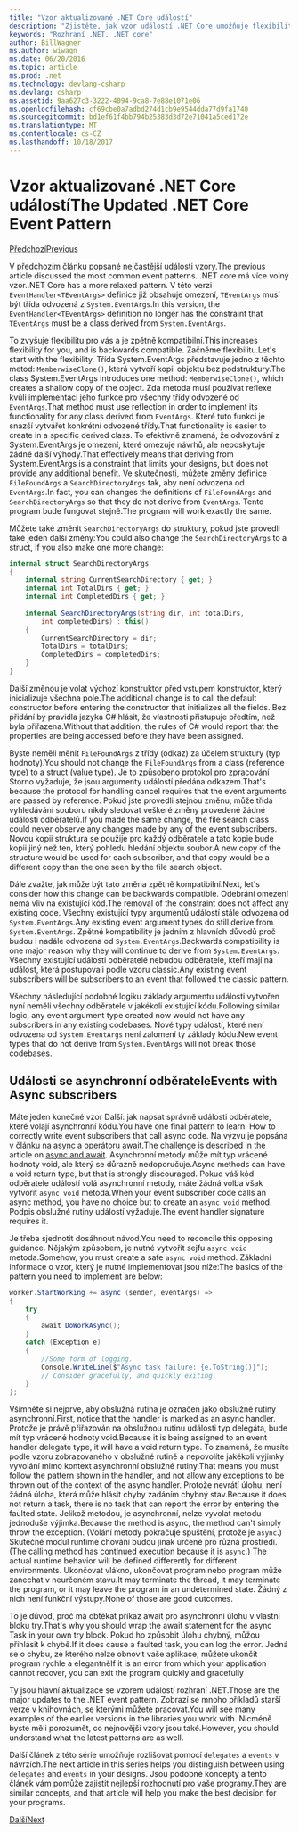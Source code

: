 ```yaml
---
title: "Vzor aktualizované .NET Core událostí"
description: "Zjistěte, jak vzor událostí .NET Core umožňuje flexibilitu s zpětné kompatibility a jak implementovat zpracování událostí bezpečné s async odběratele."
keywords: "Rozhraní .NET, .NET core"
author: BillWagner
ms.author: wiwagn
ms.date: 06/20/2016
ms.topic: article
ms.prod: .net
ms.technology: devlang-csharp
ms.devlang: csharp
ms.assetid: 9aa627c3-3222-4094-9ca8-7e88e1071e06
ms.openlocfilehash: cf69cbe0a7adbd274d1cb9e9544dda77d9fa1740
ms.sourcegitcommit: bd1ef61f4bb794b25383d3d72e71041a5ced172e
ms.translationtype: MT
ms.contentlocale: cs-CZ
ms.lasthandoff: 10/18/2017
---
```

# <a name="the-updated-net-core-event-pattern"></a><span data-ttu-id="97b17-104">Vzor aktualizované .NET Core událostí</span><span class="sxs-lookup"><span data-stu-id="97b17-104">The Updated .NET Core Event Pattern</span></span>

[<span data-ttu-id="97b17-105">Předchozí</span><span class="sxs-lookup"><span data-stu-id="97b17-105">Previous</span></span>](event-pattern.md)

<span data-ttu-id="97b17-106">V předchozím článku popsané nejčastější události vzory.</span><span class="sxs-lookup"><span data-stu-id="97b17-106">The previous article discussed the most common event patterns.</span></span> <span data-ttu-id="97b17-107">.NET core má více volný vzor.</span><span class="sxs-lookup"><span data-stu-id="97b17-107">.NET Core has a more relaxed pattern.</span></span> <span data-ttu-id="97b17-108">V této verzi `EventHandler<TEventArgs>` definice již obsahuje omezení, `TEventArgs` musí být třída odvozená z `System.EventArgs`.</span><span class="sxs-lookup"><span data-stu-id="97b17-108">In this version, the `EventHandler<TEventArgs>` definition no longer has the constraint that `TEventArgs` must be a class derived from `System.EventArgs`.</span></span>

<span data-ttu-id="97b17-109">To zvyšuje flexibilitu pro vás a je zpětně kompatibilní.</span><span class="sxs-lookup"><span data-stu-id="97b17-109">This increases flexibility for you, and is backwards compatible.</span></span> <span data-ttu-id="97b17-110">Začněme flexibilitu.</span><span class="sxs-lookup"><span data-stu-id="97b17-110">Let's start with the flexibility.</span></span> <span data-ttu-id="97b17-111">Třída System.EventArgs představuje jedno z těchto metod: `MemberwiseClone()`, která vytvoří kopii objektu bez podstruktury.</span><span class="sxs-lookup"><span data-stu-id="97b17-111">The class System.EventArgs introduces one method: `MemberwiseClone()`, which creates a shallow copy of the object.</span></span>
<span data-ttu-id="97b17-112">Zda metoda musí používat reflexe kvůli implementaci jeho funkce pro všechny třídy odvozené od `EventArgs`.</span><span class="sxs-lookup"><span data-stu-id="97b17-112">That method must use reflection in order to implement its functionality for any class derived from `EventArgs`.</span></span> <span data-ttu-id="97b17-113">Které tuto funkci je snazší vytvářet konkrétní odvozené třídy.</span><span class="sxs-lookup"><span data-stu-id="97b17-113">That functionality is easier to create in a specific derived class.</span></span> <span data-ttu-id="97b17-114">To efektivně znamená, že odvozování z System.EventArgs je omezení, které omezuje návrhů, ale neposkytuje žádné další výhody.</span><span class="sxs-lookup"><span data-stu-id="97b17-114">That effectively means that deriving from System.EventArgs is a constraint that limits your designs, but does not provide any additional benefit.</span></span>
<span data-ttu-id="97b17-115">Ve skutečnosti, můžete změny definice `FileFoundArgs` a `SearchDirectoryArgs` tak, aby není odvozena od `EventArgs`.</span><span class="sxs-lookup"><span data-stu-id="97b17-115">In fact, you can changes the definitions of `FileFoundArgs` and `SearchDirectoryArgs` so that they do not derive from `EventArgs`.</span></span>
<span data-ttu-id="97b17-116">Tento program bude fungovat stejně.</span><span class="sxs-lookup"><span data-stu-id="97b17-116">The program will work exactly the same.</span></span>

<span data-ttu-id="97b17-117">Můžete také změnit `SearchDirectoryArgs` do struktury, pokud jste provedli také jeden další změny:</span><span class="sxs-lookup"><span data-stu-id="97b17-117">You could also change the `SearchDirectoryArgs` to a struct, if you also make one more change:</span></span>

```csharp  
internal struct SearchDirectoryArgs  
{  
    internal string CurrentSearchDirectory { get; }  
    internal int TotalDirs { get; }  
    internal int CompletedDirs { get; }  
    
    internal SearchDirectoryArgs(string dir, int totalDirs, 
        int completedDirs) : this()  
    {  
        CurrentSearchDirectory = dir;  
        TotalDirs = totalDirs;  
        CompletedDirs = completedDirs;  
    }  
}  
```   

<span data-ttu-id="97b17-118">Další změnou je volat výchozí konstruktor před vstupem konstruktor, který inicializuje všechna pole.</span><span class="sxs-lookup"><span data-stu-id="97b17-118">The additional change is to call the default constructor before entering the constructor that initializes all the fields.</span></span> <span data-ttu-id="97b17-119">Bez přidání by pravidla jazyka C# hlásit, že vlastnosti přistupuje předtím, než byla přiřazena.</span><span class="sxs-lookup"><span data-stu-id="97b17-119">Without that addition, the rules of C# would report that the properties are being accessed before they have been assigned.</span></span>

<span data-ttu-id="97b17-120">Byste neměli měnit `FileFoundArgs` z třídy (odkaz) za účelem struktury (typ hodnoty).</span><span class="sxs-lookup"><span data-stu-id="97b17-120">You should not change the `FileFoundArgs` from a class (reference type) to a struct (value type).</span></span> <span data-ttu-id="97b17-121">Je to způsobeno protokol pro zpracování Storno vyžaduje, že jsou argumenty událostí předána odkazem.</span><span class="sxs-lookup"><span data-stu-id="97b17-121">That's because the protocol for handling cancel requires that the event arguments are passed by reference.</span></span> <span data-ttu-id="97b17-122">Pokud jste provedli stejnou změnu, může třída vyhledávání souboru nikdy sledovat veškeré změny provedené žádné události odběratelů.</span><span class="sxs-lookup"><span data-stu-id="97b17-122">If you made the same change, the file search class could never observe any changes made by any of the event subscribers.</span></span> <span data-ttu-id="97b17-123">Novou kopii struktura se použije pro každý odběratele a tato kopie bude kopii jiný než ten, který pohledu hledání objektu soubor.</span><span class="sxs-lookup"><span data-stu-id="97b17-123">A new copy of the structure would be used for each subscriber, and that copy would be a different copy than the one seen by the file search object.</span></span>

<span data-ttu-id="97b17-124">Dále zvažte, jak může být tato změna zpětně kompatibilní.</span><span class="sxs-lookup"><span data-stu-id="97b17-124">Next, let's consider how this change can be backwards compatible.</span></span>
<span data-ttu-id="97b17-125">Odebrání omezení nemá vliv na existující kód.</span><span class="sxs-lookup"><span data-stu-id="97b17-125">The removal of the constraint does not affect any existing code.</span></span> <span data-ttu-id="97b17-126">Všechny existující typy argumentů událostí stále odvozena od `System.EventArgs`.</span><span class="sxs-lookup"><span data-stu-id="97b17-126">Any existing event argument types do still derive from `System.EventArgs`.</span></span>
<span data-ttu-id="97b17-127">Zpětné kompatibility je jedním z hlavních důvodů proč budou i nadále odvozena od `System.EventArgs`.</span><span class="sxs-lookup"><span data-stu-id="97b17-127">Backwards compatibility is one major reason why they will continue to derive from `System.EventArgs`.</span></span> <span data-ttu-id="97b17-128">Všechny existující události odběratelé nebudou odběratele, kteří mají na událost, která postupovali podle vzoru classic.</span><span class="sxs-lookup"><span data-stu-id="97b17-128">Any existing event subscribers will be subscribers to an event that followed the classic pattern.</span></span>

<span data-ttu-id="97b17-129">Všechny následující podobné logiku základy argumentu události vytvořen nyní neměli všechny odběratele v jakékoli existující kódu.</span><span class="sxs-lookup"><span data-stu-id="97b17-129">Following similar logic, any event argument type created now would not have any subscribers in any existing codebases.</span></span> <span data-ttu-id="97b17-130">Nové typy událostí, které není odvozena od `System.EventArgs` není zalomení ty základy kódu.</span><span class="sxs-lookup"><span data-stu-id="97b17-130">New event types that do not derive from `System.EventArgs` will not break those codebases.</span></span>

## <a name="events-with-async-subscribers"></a><span data-ttu-id="97b17-131">Události se asynchronní odběratele</span><span class="sxs-lookup"><span data-stu-id="97b17-131">Events with Async subscribers</span></span>

<span data-ttu-id="97b17-132">Máte jeden konečné vzor Další: jak napsat správně události odběratele, které volají asynchronní kódu.</span><span class="sxs-lookup"><span data-stu-id="97b17-132">You have one final pattern to learn: How to correctly write event subscribers that call async code.</span></span> <span data-ttu-id="97b17-133">Na výzvu je popsána v článku na [async a operátoru await](async.md).</span><span class="sxs-lookup"><span data-stu-id="97b17-133">The challenge is described in the article on [async and await](async.md).</span></span> <span data-ttu-id="97b17-134">Asynchronní metody může mít typ vrácené hodnoty void, ale který se důrazně nedoporučuje.</span><span class="sxs-lookup"><span data-stu-id="97b17-134">Async methods can have a void return type, but that is strongly discouraged.</span></span> <span data-ttu-id="97b17-135">Pokud váš kód odběratele událostí volá asynchronní metody, máte žádná volba však vytvořit `async void` metoda.</span><span class="sxs-lookup"><span data-stu-id="97b17-135">When your event subscriber code calls an async method, you have no choice but to create an `async void` method.</span></span> <span data-ttu-id="97b17-136">Podpis obslužné rutiny událostí vyžaduje.</span><span class="sxs-lookup"><span data-stu-id="97b17-136">The event handler signature requires it.</span></span>

<span data-ttu-id="97b17-137">Je třeba sjednotit dosáhnout návod.</span><span class="sxs-lookup"><span data-stu-id="97b17-137">You need to reconcile this opposing guidance.</span></span> <span data-ttu-id="97b17-138">Nějakým způsobem, je nutné vytvořit sejfu `async void` metoda.</span><span class="sxs-lookup"><span data-stu-id="97b17-138">Somehow, you must create a safe `async void` method.</span></span> <span data-ttu-id="97b17-139">Základní informace o vzor, který je nutné implementovat jsou níže:</span><span class="sxs-lookup"><span data-stu-id="97b17-139">The basics of the pattern you need to implement are below:</span></span>

```csharp
worker.StartWorking += async (sender, eventArgs) =>
{
    try 
    {
        await DoWorkAsync();
    }
    catch (Exception e)
    {
        //Some form of logging.
        Console.WriteLine($"Async task failure: {e.ToString()}");
        // Consider gracefully, and quickly exiting.
    }
};
```

<span data-ttu-id="97b17-140">Všimněte si nejprve, aby obslužná rutina je označen jako obslužné rutiny asynchronní.</span><span class="sxs-lookup"><span data-stu-id="97b17-140">First, notice that the handler is marked as an async handler.</span></span> <span data-ttu-id="97b17-141">Protože je právě přiřazován na obslužnou rutinu události typ delegáta, bude mít typ vrácené hodnoty void.</span><span class="sxs-lookup"><span data-stu-id="97b17-141">Because it is being assigned to an event handler delegate type, it will have a void return type.</span></span> <span data-ttu-id="97b17-142">To znamená, že musíte podle vzoru zobrazovaného v obslužné rutině a nepovolíte jakékoli výjimky vyvolání mimo kontext asynchronní obslužné rutiny.</span><span class="sxs-lookup"><span data-stu-id="97b17-142">That means you must follow the pattern shown in the handler, and not allow any exceptions to be thrown out of the context of the async handler.</span></span> <span data-ttu-id="97b17-143">Protože nevrátí úlohu, není žádná úloha, která může hlásit chyby zadáním chybný stav.</span><span class="sxs-lookup"><span data-stu-id="97b17-143">Because it does not return a task, there is no task that can report the error by entering the faulted state.</span></span> <span data-ttu-id="97b17-144">Jelikož metodou, je asynchronní, nelze vyvolat metodu jednoduše výjimka.</span><span class="sxs-lookup"><span data-stu-id="97b17-144">Because the method is async, the method can't simply throw the exception.</span></span> <span data-ttu-id="97b17-145">(Volání metody pokračuje spuštění, protože je `async`.) Skutečné modul runtime chování budou jinak určené pro různá prostředí.</span><span class="sxs-lookup"><span data-stu-id="97b17-145">(The calling method has continued execution because it is `async`.) The actual runtime behavior will be defined differently for different environments.</span></span> <span data-ttu-id="97b17-146">Ukončovat vlákno, ukončovat program nebo program může zanechat v neurčeném stavu.</span><span class="sxs-lookup"><span data-stu-id="97b17-146">It may terminate the thread, it may terminate the program, or it may leave the program in an undetermined state.</span></span> <span data-ttu-id="97b17-147">Žádný z nich není funkční výstupy.</span><span class="sxs-lookup"><span data-stu-id="97b17-147">None of those are good outcomes.</span></span>

<span data-ttu-id="97b17-148">To je důvod, proč má obtékat příkaz await pro asynchronní úlohu v vlastní bloku try.</span><span class="sxs-lookup"><span data-stu-id="97b17-148">That's why you should wrap the await statement for the async Task in your own try block.</span></span> <span data-ttu-id="97b17-149">Pokud ho způsobit úlohu chybný, můžou přihlásit k chybě.</span><span class="sxs-lookup"><span data-stu-id="97b17-149">If it does cause a faulted task, you can log the error.</span></span> <span data-ttu-id="97b17-150">Jedná se o chybu, ze kterého nelze obnovit vaše aplikace, můžete ukončit program rychle a elegantně</span><span class="sxs-lookup"><span data-stu-id="97b17-150">If it is an error from which your application cannot recover, you can exit the program quickly and gracefully</span></span>

<span data-ttu-id="97b17-151">Ty jsou hlavní aktualizace se vzorem událostí rozhraní .NET.</span><span class="sxs-lookup"><span data-stu-id="97b17-151">Those are the major updates to the .NET event pattern.</span></span> <span data-ttu-id="97b17-152">Zobrazí se mnoho příkladů starší verze v knihovnách, se kterými můžete pracovat.</span><span class="sxs-lookup"><span data-stu-id="97b17-152">You will see many examples of the earlier versions in the libraries you work with.</span></span> <span data-ttu-id="97b17-153">Nicméně byste měli porozumět, co nejnovější vzory jsou také.</span><span class="sxs-lookup"><span data-stu-id="97b17-153">However, you should understand what the latest patterns are as well.</span></span>

<span data-ttu-id="97b17-154">Další článek z této série umožňuje rozlišovat pomocí `delegates` a `events` v návrzích.</span><span class="sxs-lookup"><span data-stu-id="97b17-154">The next article in this series helps you distinguish between using `delegates` and `events` in your designs.</span></span> <span data-ttu-id="97b17-155">Jsou podobné koncepty a tento článek vám pomůže zajistit nejlepší rozhodnutí pro vaše programy.</span><span class="sxs-lookup"><span data-stu-id="97b17-155">They are similar concepts, and that article will help you make the best decision for your programs.</span></span>

[<span data-ttu-id="97b17-156">Další</span><span class="sxs-lookup"><span data-stu-id="97b17-156">Next</span></span>](distinguish-delegates-events.md)
